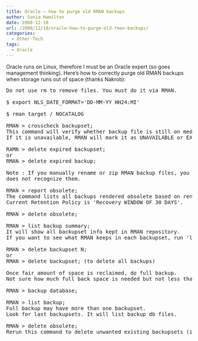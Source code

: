 ```yaml
---
title: Oracle – how to purge old RMAN backups
author: Sonia Hamilton
date: 2008-12-18
url: /2008/12/18/oracle-how-to-purge-old-rman-backups/
categories:
  - Other-Tech
tags:
  - Oracle
---
```

Oracle runs on Linux, therefore I must be an Oracle expert (so goes management thinking). Here&#8217;s how to correctly purge old RMAN backups when storage runs out of space (thanks Nakrob):

<pre>Do not use rm to remove files. You must do it via RMAN.

$ export NLS_DATE_FORMAT='DD-MM-YY HH24:MI'

$ rman target / NOCATALOG

RMAN &gt; crosscheck backupset;
This command will verify whether backup file is still on media.
If it is unavailable, RMAN will mark it as UNAVAILABLE or EXPIRED.

RAMN &gt; delete expired backupset;
or
RMAN &gt; delete expired backup;

Note : If you manually rename or zip RMAN backup files, you must manually remove it from disk since RMAN
does not recognize them.

RMAN &gt; report obsolete;
The command lists all backups rendered obsolete based on rentention policy.
Current Retention Policy is 'Recovery WINDOW OF 30 DAYS'.

RMAN &gt; delete obsolete;

RMAN &gt; list backup summary;
It will show all backupset info kept in RMAN repository.
If you want to see what RMAN keeps in each backupset, run 'list backupset N' where N is Backupset ID.

RMAN &gt; delete backupset N;
or
RMAN &gt; delete backupset; (to delete all backups)

Once fair amount of space is reclaimed, do full backup.
Not sure how much full back space is needed but not less than 20G.

RMAN &gt; backup database;

RMAN &gt; list backup;
Full backup may have more than one backupset.
Look for last backupsets. It will list backup db files.

RMAN &gt; delete obsolete;
Rerun this command to delete unwanted existing backupsets (if have) after completed full backup.</pre>
